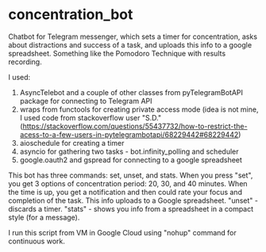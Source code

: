 # concentration_bot
Chatbot for Telegram messenger, which sets a timer for concentration, asks about distractions and success of a task, and uploads this info to a google spreadsheet. Something like the Pomodoro Technique with results recording.

I used:
1. AsyncTelebot and a couple of other classes from pyTelegramBotAPI package for connecting to Telegram API
2. wraps from functools for creating private access mode (idea is not mine, I used code from stackoverflow user "S.D." (https://stackoverflow.com/questions/55437732/how-to-restrict-the-acess-to-a-few-users-in-pytelegrambotapi/68229442#68229442)
3. aioschedule for creating a timer
4. asyncio for gathering two tasks - bot.infinity_polling and scheduler
5. google.oauth2 and gspread for connecting to a google spreadsheet

This bot has three commands: set, unset, and stats. When you press "set", you get 3 options of concentration period: 20, 30, and 40 minutes. When the time is up, you get a notification and then could rate your focus and completion of the task. This info uploads to a Google spreadsheet. "unset" - discards a timer. "stats" - shows you info from a spreadsheet in a compact style (for a message).

I run this script from VM in Google Cloud using "nohup" command for continuous work.
